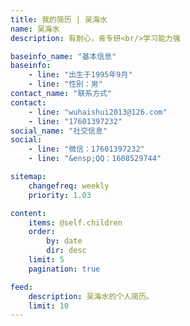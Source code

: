 ```yaml
---
title: 我的简历 | 吴海水
name: 吴海水
description: 有耐心，肯专研<br/>学习能力强

baseinfo_name: "基本信息"
baseinfo:
    - line: "出生于1995年9月"
    - line: "性别：男"
contact_name: "联系方式"
contact: 
    - line: "wuhaishui2013@126.com"
    - line: "17601397232"
social_name: "社交信息"
social:
    - line: "微信：17601397232"
    - line: "&ensp;QQ：1608529744"

sitemap:
    changefreq: weekly
    priority: 1.03

content:
    items: @self.children
    order:
        by: date
        dir: desc
    limit: 5
    pagination: true

feed:
    description: 吴海水的个人简历。
    limit: 10
---
```


